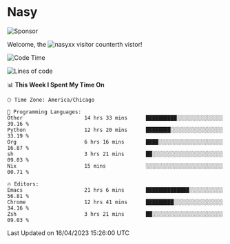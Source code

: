# Nasy

<!--
<p align="center">
<img height="200" src="https://github-readme-stats.vercel.app/api?username=nasyxx&count_private=true&show_icons=true&theme=dracula&include_all_commits=true"/>
<img height="200" src="https://github-readme-stats.vercel.app/api/top-langs/?username=nasyxx&theme=dracula&hide=html,jupyter+notebook&count_private=true&show_icons=true"/>
</p>

  
----------------
-->

![Sponsor](https://img.shields.io/static/v1.svg?label=Sponsor&message=%E2%9D%A4&logo=GitHub&style=flat&color=pink)
 
Welcome, the ![nasyxx visitor counter](https://count.getloli.com/get/@nasyxx?theme=rule34)th vistor!
 
<!--START_SECTION:waka-->
![Code Time](http://img.shields.io/badge/Code%20Time-3%2C400%20hrs%2011%20mins-blue)

![Lines of code](https://img.shields.io/badge/From%20Hello%20World%20I%27ve%20Written-6.2%20million%20lines%20of%20code-blue)

📊 **This Week I Spent My Time On** 

```text
🕑︎ Time Zone: America/Chicago

💬 Programming Languages: 
Other                    14 hrs 33 mins      ██████████░░░░░░░░░░░░░░░   39.16 % 
Python                   12 hrs 20 mins      ████████░░░░░░░░░░░░░░░░░   33.19 % 
Org                      6 hrs 16 mins       ████░░░░░░░░░░░░░░░░░░░░░   16.87 % 
sh                       3 hrs 21 mins       ██░░░░░░░░░░░░░░░░░░░░░░░   09.03 % 
Nix                      15 mins             ░░░░░░░░░░░░░░░░░░░░░░░░░   00.71 % 

🔥 Editors: 
Emacs                    21 hrs 6 mins       ██████████████░░░░░░░░░░░   56.81 % 
Chrome                   12 hrs 41 mins      █████████░░░░░░░░░░░░░░░░   34.16 % 
Zsh                      3 hrs 21 mins       ██░░░░░░░░░░░░░░░░░░░░░░░   09.03 % 
```


 Last Updated on 16/04/2023 15:26:00 UTC
<!--END_SECTION:waka-->

<!-- ![visitors](https://visitor-badge.laobi.icu/badge?page_id=nasyxx.nasyxx) -->
